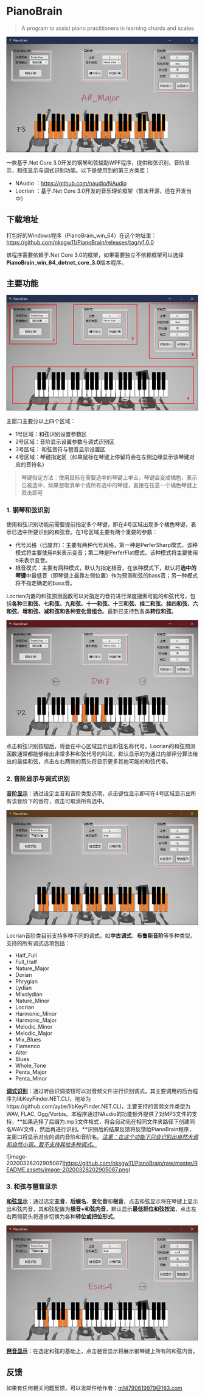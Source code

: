 # PianoBrain
> A program to assist piano practitioners in learning chords and scales
>

![image-20200328181627108](https://github.com/nksgw11/PianoBrain/raw/master/README.assets/image-20200328181627108.png)

一款基于.Net Core 3.0开发的钢琴和弦辅助WPF程序，提供和弦识别，音阶显示，和弦显示与调式识别功能。以下是使用到的第三方类库：

- NAudio ：https://github.com/naudio/NAudio
- Locrian ：基于.Net Core 3.0开发的音乐理论框架（暂未开源，还在开发当中）

## **下载地址**

打包好的Windows程序（PianoBrain_win_64）在这个地址里：https://github.com/nksgw11/PianoBrain/releases/tag/v1.0.0

该程序需要依赖于.Net Core 3.0的框架，如果需要独立不依赖框架可以选择**PianoBrain_win_64_dotnet_core_3.0**版本程序。

## **主要功能**

![image-20200328184839711](https://github.com/nksgw11/PianoBrain/raw/master/README.assets/image-20200328184839711.png)

主窗口主要分以上四个区域：

- 1号区域：和弦识别设置参数区
- 2号区域：音阶显示设置参数与调式识别区
- 3号区域： 和弦音符与琶音显示设置区
- 4号区域：琴键指定区（如果鼠标在琴键上停留将会在左侧边缘显示该琴键对应的音符名）

> 琴键指定方法：使用鼠标在需要选中的琴键上单击，琴键会变成橘色，表示已被选中，如果想取消单个或所有选中的琴键，直接在任意一个橘色琴键上双击即可

### **1. 钢琴和弦识别**

使用和弦识别功能前需要提前指定多个琴键，即在4号区域出现多个橘色琴键，表示已选中所要识别的和弦音。在1号区域主要有两个重要的参数：

- 代号风格（已废弃）：主要有两种代号风格，第一种是PerferSharp模式，该种模式将主要使用#来表示变音；第二种是PerferFlat模式，该种模式将主要使用b来表示变音。
- 根音模式：主要有两种模式，默认为指定根音，在该种模式下，默认将**选中的琴键**中最低音（即琴键上最靠左侧位置）作为预测和弦的bass音；另一种模式将不指定确定的bass音。

Locrian内置的和弦预测函数可以对指定的音符进行深度搜索可能的和弦代号，包括**各种三和弦、七和弦、九和弦、十一和弦、十三和弦、挂二和弦、挂四和弦、六和弦、增和弦、减和弦和各种变化音组合**。最新已支持到各类**转位和弦**。

![image-20200328191134213](https://github.com/nksgw11/PianoBrain/raw/master/README.assets/image-20200328191134213.png)

点击和弦识别按钮后，将会在中心区域显示出和弦名称代号，Locrian的和弦预测函数通常都能够给出非常多种和弦代号的叫法，默认显示的为通过内部评分算法给出的最佳和弦，点击左右两侧的箭头将显示更多其他可能的和弦代号。

### **2. 音阶显示与调式识别**

**<u>音阶显示</u>**：通过设定主音和音阶类型选项，点击键位显示即可在4号区域显示出所有该音阶下的音符，双击可取消所有选中。

![image-20200328201059890](https://github.com/nksgw11/PianoBrain/raw/master/README.assets/image-20200328201059890.png)

Locrian音阶类目前支持多种不同的调式，如**中古调式**、**布鲁斯音阶**等多种类型。支持的所有调式选项包括：

- Half_Full
- Full_Half
- Nature_Major
- Dorian
- Phrygian
- Lydian
- Mixolydian
- Nature_Minor 
- Locrian
- Harmonic_Minor
- Harmonic_Major 
- Melodic_Minor 
- Melodic_Major 
- Mix_Blues
- Flamenco
- Alter
- Blues
- Whole_Tone
- Penta_Major
- Penta_Minor

**<u>调式识别</u>**：通过听曲识调按钮可以对音频文件进行识别调式，其主要调用的后台程序为libKeyFinder.NET.CLI，地址为https://github.com/aybe/libKeyFinder.NET.CLI，主要支持的音频文件类型为WAV, FLAC, Ogg/Vorbis。本程序通过NAudio的功能额外提供了对MP3文件的支持，**如果选择了后缀为.mp3文件格式，将会自动先在相同文件夹路径下创建同名WAV文件，然后再进行识别。**识别后的结果反馈将反馈给PianoBrain程序，主窗口将显示对应的调内音阶和音阶名。*<u>注意：在这个功能下只会识别出自然大调和自然小调，暂不支持其他多种调式。</u>*

![image-20200328202905087]https://github.com/nksgw11/PianoBrain/raw/master/README.assets/image-20200328202905087.png)

### **3. 和弦与琶音显示**

<u>**和弦显示**</u>：通过选定**主音**，**后缀名**、**变化音**和**根音**，点击和弦显示将在琴键上显示出和弦内音，其和弦配置为**根音+和弦内音**，默认显示**最低把位和弦按法**，点击左右两侧箭头将逐步切换为各种**转位或把位形式**。

![image-20200328203444368](https://github.com/nksgw11/PianoBrain/raw/master/README.assets/image-20200328203444368.png)

**<u>琶音显示</u>**：在选定和弦的基础上，点击琶音显示将展示钢琴键上所有的和弦内音。

## 反馈

如果有任何相关问题反馈，可以发邮件给作者：m14790619979@163.com
